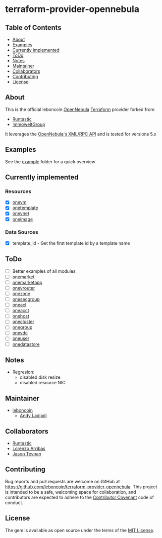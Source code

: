 # terraform-provider-opennebula

## Table of Contents
  * [About](#about)
  * [Examples](#examples)
  * [Currently implemented](#currently-implemented)
  * [ToDo](#todo)
  * [Notes](#notes)
  * [Maintainer](#maintainer)
  * [Collaborators](#collaborators)
  * [Contributing](#contributing)
  * [License](#license)

## About
This is the official leboncoin [OpenNebula](https://opennebula.org/) [Terraform](https://www.terraform.io/) provider forked from:
  - [Runtastic](https://github.com/runtastic/terraform-provider-opennebula)
  - [ImmoweltGroup](https://github.com/ImmoweltGroup/terraform-provider-opennebula)

It leverages the [OpenNebula's XML/RPC API](https://docs.opennebula.org/5.6/integration/system_interfaces/api.html) and is tested for versions 5.x

## Examples

See the [example](example/) folder for a quick overview

## Currently implemented

### Resources
* [X] [onevm](https://docs.opennebula.org/5.2/integration/system_interfaces/api.html#onevm)
* [X] [onetemplate](https://docs.opennebula.org/5.2/integration/system_interfaces/api.html#onetemplate)
* [X] [onevnet](https://docs.opennebula.org/5.2/integration/system_interfaces/api.html#onevnet)
* [X] [oneimage](https://docs.opennebula.org/5.2/integration/system_interfaces/api.html#oneimage)

### Data Sources
* [X] template_id - Get the first template id by a template name

## ToDo
* [ ]  Better examples of all modules
* [ ] [onemarket](https://docs.opennebula.org/5.2/integration/system_interfaces/api.html#onemarket)
* [ ] [onemarketapp](https://docs.opennebula.org/5.2/integration/system_interfaces/api.html#onemarketapp)
* [ ] [onevrouter](https://docs.opennebula.org/5.2/integration/system_interfaces/api.html#onevrouter)
* [ ] [onezone](https://docs.opennebula.org/5.2/integration/system_interfaces/api.html#onezone)
* [ ] [onesecgroup](https://docs.opennebula.org/5.2/integration/system_interfaces/api.html#onesecgroup)
* [ ] [oneacl](https://docs.opennebula.org/5.2/integration/system_interfaces/api.html#oneacl)
* [ ] [oneacct](https://docs.opennebula.org/5.2/integration/system_interfaces/api.html#oneacct)
* [ ] [onehost](https://docs.opennebula.org/5.2/integration/system_interfaces/api.html#onehost)
* [ ] [onecluster](https://docs.opennebula.org/5.2/integration/system_interfaces/api.html#onecluster)
* [ ] [onegroup](https://docs.opennebula.org/5.2/integration/system_interfaces/api.html#onegroup)
* [ ] [onevdc](https://docs.opennebula.org/5.2/integration/system_interfaces/api.html#onevdc)
* [ ] [oneuser](https://docs.opennebula.org/5.2/integration/system_interfaces/api.html#oneuser)
* [ ] [onedatastore](https://docs.opennebula.org/5.2/integration/system_interfaces/api.html#onedatastore)

## Notes

* Regresion:
  - disabled disk resize
  - disabled resource NIC


## Maintainer

- [leboncoin](https://github.com/leboncoin)
  - [Andy Ladjadj](https://github.com/aladjadj)

## Collaborators

- [Runtastic](https://github.com/runtastic)
- [Lorenzo Arribas](https://github.com/larribas)
- [Jason Tevnan](https://github.com/tnosaj)


## Contributing

Bug reports and pull requests are welcome on GitHub at
https://github.com/leboncoin/terraform-provider-opennebula. This project is
intended to be a safe, welcoming space for collaboration, and contributors are
expected to adhere to the
[Contributor Covenant](http://contributor-covenant.org) code of conduct.

## License

The gem is available as open source under the terms of
the [MIT License](http://opensource.org/licenses/MIT).
